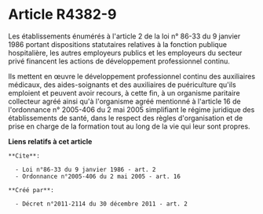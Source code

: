 # Article R4382-9

Les établissements énumérés à l'article 2 de la loi n° 86-33 du 9 janvier 1986 portant dispositions statutaires relatives à
la fonction publique hospitalière, les autres employeurs publics et les employeurs du secteur privé financent les actions de
développement professionnel continu. 

Ils mettent en œuvre le développement professionnel continu des auxiliaires médicaux, des aides-soignants et des auxiliaires
de puériculture qu'ils emploient et peuvent avoir recours, à cette fin, à un organisme paritaire collecteur agréé ainsi qu'à
l'organisme agréé mentionné à l'article 16 de l'ordonnance n° 2005-406 du 2 mai 2005 simplifiant le régime juridique des
établissements de santé, dans le respect des règles d'organisation et de prise en charge de la formation tout au long de la
vie qui leur sont propres.

**Liens relatifs à cet article**

	**Cite**:

	  - Loi n°86-33 du 9 janvier 1986 - art. 2
	  - Ordonnance n°2005-406 du 2 mai 2005 - art. 16

	**Créé par**:

	  - Décret n°2011-2114 du 30 décembre 2011 - art. 2
